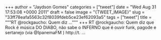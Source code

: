 
+++
author = "Jaydson Gomes"
categories = ["tweet"]
date = "Wed Aug 31 17:53:08 +0000 2011"
draft = false
image = "{TWEET_IMAGE}"
slug = "33ff78eafa5563c32f8039fdeb5ce23ef62093a5"
tags = ["tweet"]
title = """RT @rockgaucho: Quem diz ..."""
+++
RT @rockgaucho: Quem diz que Rock é música DO DIABO, não sabe o INFERNO que é ouvir funk, pagode e sertanejo (via @IpanemaFM ) http://t. ...
